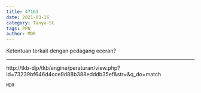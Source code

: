 ```yaml
---
title: 47161
date: 2021-03-16
category: Tanya-SC
tags: PPN
author: MDR
---
```


Ketentuan terkait dengan pedagang eceran?

---

http://tkb-djp/tkb/engine/peraturan/view.php?id=73239bf646d4cce9d88b388edddb35ef&str=&q_do=match

`MDR`
